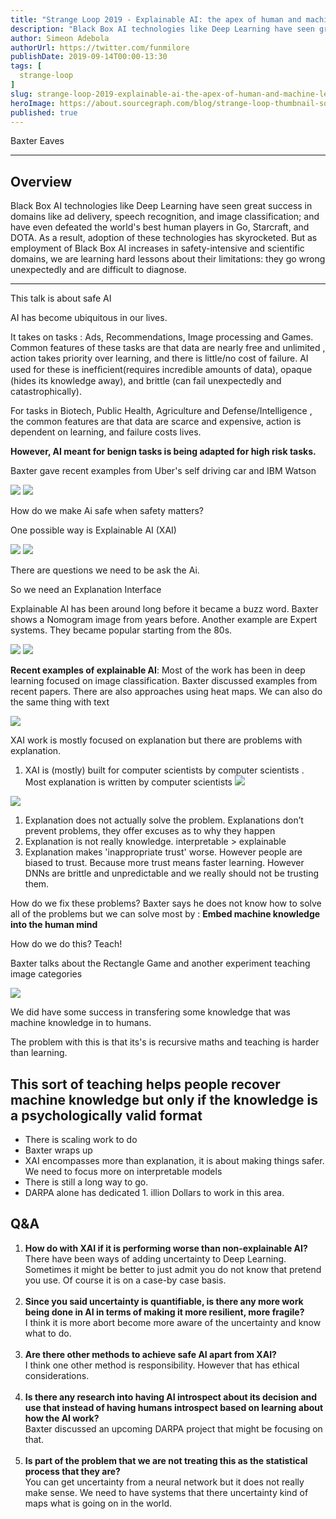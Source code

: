 ```yaml
---
title: "Strange Loop 2019 - Explainable AI: the apex of human and machine learning"
description: "Black Box AI technologies like Deep Learning have seen great success in domains like ad delivery, speech recognition, and image classification; and have even defeated the world's best human players in Go, Starcraft, and DOTA. As a result, adoption of these technologies has skyrocketed. But as employment of Black Box AI increases in safety-intensive and scientific domains, we are learning hard lessons about their limitations: they go wrong unexpectedly and are difficult to diagnose."
author: Simeon Adebola
authorUrl: https://twitter.com/funmilore
publishDate: 2019-09-14T00:00-13:30
tags: [
  strange-loop
]
slug: strange-loop-2019-explainable-ai-the-apex-of-human-and-machine-learning
heroImage: https://about.sourcegraph.com/blog/strange-loop-thumbnail-square-v2.jpg
published: true
---
```


<div class="container p-0 liveblog-presenters">
  <div class="row m-0">
      <p class=" mr-12 m-0">
        <span class="liveblog-presenters__name">Baxter Eaves</span>
        <a href="https://github.com/BaxterEaves" target="_blank" title="GitHub"><i class="fa fa-github pr-2"></i></a>
      </p>
  </div>
</div>

---

## Overview

Black Box AI technologies like Deep Learning have seen great success in domains like ad delivery, speech recognition, and image classification; and have even defeated the world's best human players in Go, Starcraft, and DOTA. As a result, adoption of these technologies has skyrocketed. But as employment of Black Box AI increases in safety-intensive and scientific domains, we are learning hard lessons about their limitations: they go wrong unexpectedly and are difficult to diagnose.

---


This talk is about safe AI

AI has become ubiquitous in our lives.

It takes on tasks : Ads, Recommendations, Image processing and Games. Common features of these tasks are that data are nearly free and unlimited , action takes priority over learning, and there is little/no cost of failure. AI used for these is  inefﬁcient(requires incredible amounts of data), opaque (hides its knowledge away), and brittle (can fail unexpectedly and catastrophically).

For tasks in Biotech, Public Health, Agriculture and Defense/Intelligence , the common features are that data are scarce and expensive, action is dependent on learning, and failure costs lives.

**However,  AI meant for benign tasks is being adapted for high risk tasks.**

Baxter gave recent examples from Uber's self driving car and IBM Watson

![](/blog/strange-loop-2019/uber.jpg)
![](/blog/strange-loop-2019/ibm.jpg)



How do we make Ai safe when safety matters?

One possible way is Explainable AI (XAI)

![](/blog/strange-loop-2019/xai.jpg)
![](/blog/strange-loop-2019/darpa.jpg)

There are questions we need to be ask the Ai.

So we need an Explanation Interface

Explainable AI has been around long before it became a buzz word. Baxter shows a Nomogram image from years before. Another example are Expert systems. They became popular starting from the 80s.

![](/blog/strange-loop-2019/nomogram.jpg)
![](/blog/strange-loop-2019/expert.jpg)

**Recent examples of explainable AI**:  Most of the work has been in deep learning focused on image classification. Baxter discussed examples from recent papers. There are also approaches using heat maps. We can also do the same thing with text

![](/blog/strange-loop-2019/deep.jpg)


XAI work is mostly focused on explanation but there are problems with explanation.

1. XAI is (mostly) built for computer scientists by computer scientists . Most explanation is written by computer scientists
![](/blog/strange-loop-2019/inmates.jpg)

![](/blog/strange-loop-2019/miller.jpg)

1. Explanation does not actually solve the problem. Explanations don’t prevent problems, they offer excuses as to why they happen
1. Explanation is not really knowledge.
interpretable > explainable
1. Explanation makes 'inappropriate trust' worse.
However people are biased to trust. Because more trust means faster learning. However DNNs are brittle and unpredictable and we really should not be trusting them.

How do we fix these problems?
Baxter says he does not know how to solve all of the problems but we can solve most by : **Embed machine knowledge into the human mind**

How do we do this? Teach!

Baxter talks about the Rectangle Game and another experiment teaching image categories

![](/blog/strange-loop-2019/pedagogy.jpg)

We did have some success in transfering some knowledge that was machine knowledge in to humans.

The problem with this is that its's is recursive maths and teaching is harder than learning.

## This sort of teaching helps people recover machine knowledge but only if the knowledge is a psychologically valid format

- There is scaling work to do
- Baxter wraps up
- XAI encompasses more than explanation, it is about making things safer. We need to focus more on interpretable models
- There is still a long way to go.
- DARPA alone has dedicated 1. illion Dollars to work in this area.

## Q&A

1. **How do with XAI if it is performing worse than non-explainable AI?**<br/>
There have been ways of adding uncertainty to Deep Learning. Sometimes it might be better to just admit you do not know that pretend you use. Of course it is on a case-by case basis.<br/><br/>
1. **Since you said uncertainty is quantifiable, is there any more work being done in AI in terms of making it more resilient, more fragile?**<br/>
I think it is more abort become more aware of the uncertainty and know what to do.<br/><br/>
1. **Are there other methods to achieve safe AI apart from XAI?**<br/>
 I think one other method is responsibility. However that has ethical considerations.<br/><br/>
1. **Is there any research into having AI introspect about its decision and use that instead of having humans introspect based on learning about how the AI work?**<br/>
Baxter discussed an upcoming DARPA project that might be focusing on that.<br/><br/>
1. **Is part of the problem that we are not treating this as the statistical process that they are?**<br/>
You can get uncertainty from a neural network but it does not really make sense. We need to have systems that there uncertainty kind of maps what is going on in the world.
